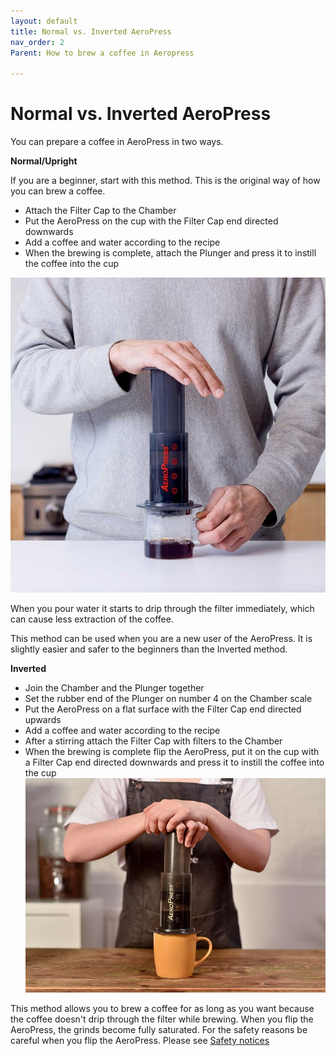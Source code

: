```yaml
---
layout: default
title: Normal vs. Inverted AeroPress
nav_order: 2
Parent: How to brew a coffee in Aeropress

---
```

# Normal vs. Inverted AeroPress

You can prepare a coffee in AeroPress in two ways.

**Normal/Upright**

If you are a beginner, start with this method. This is the original way of how you can brew a coffee.

- Attach the Filter Cap to the Chamber
- Put the AeroPress on the cup with the Filter Cap end directed downwards
- Add a coffee and water according to the recipe
- When the brewing is complete, attach the Plunger and press it to instill the coffee into the cup

![image](../../assets/images/AeroPress-Original-Coffee-Maker_700x.jpg)

When you pour water it starts to drip through the filter immediately, which can cause less extraction of the coffee.

This method can be used when you are a new user of the AeroPress. It is slightly easier and safer to the beginners than the Inverted method.

**Inverted**

- Join the Chamber and the Plunger together
- Set the rubber end of the Plunger on number 4 on the Chamber scale
- Put the AeroPress on a flat surface with the Filter Cap end directed upwards
- Add a coffee and water according to the recipe
- After a stirring attach the Filter Cap with filters to the Chamber
- When the brewing is complete flip the AeroPress, put it on the cup with a Filter Cap end directed downwards and press it to instill the coffee into the cup
![image](../../assets/images/aeropress-plunge.jpg)

This method allows you to brew a coffee for as long as you want because the coffee doesn't drip through the filter while brewing. When you flip the AeroPress, the grinds become fully saturated. For the safety reasons be careful when you flip the AeroPress. Please see [Safety notices](../Safety-notices/index.md)